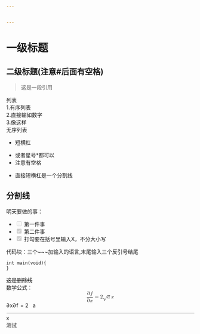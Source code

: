 ```yaml
---


---
```


<h1 id="一级标题"><span class="prefix"></span><span class="content">一级标题</span><span class="suffix"></span></h1>
<h2 id="二级标题注意后面有空格"><span class="prefix"></span><span class="content">二级标题(注意#后面有空格)</span><span class="suffix"></span></h2>
<blockquote>
<p>这是一段引用</p>
</blockquote>
<p>列表<br>
1.有序列表<br>
2.直接输如数字<br>
3.像这样<br>
无序列表</p>
<ul>
<li>短横杠</li>
</ul>
<ul>
<li>或者星号*都可以</li>
<li>注意有空格</li>
</ul>
<ul>
<li>直接短横杠是一个分割线</li>
</ul>
<h2 id="分割线"><span class="prefix"></span><span class="content">分割线</span><span class="suffix"></span></h2>
<p>明天要做的事：</p>
<ul>
<li class="task-list-item"><input type="checkbox" class="task-list-item-checkbox" disabled=""> 第一件事</li>
<li class="task-list-item"><input type="checkbox" class="task-list-item-checkbox" checked="true" disabled=""> 第二件事</li>
<li class="task-list-item"><input type="checkbox" class="task-list-item-checkbox" checked="true" disabled=""> 打勾要在括号里输入X，不分大小写</li>
</ul>
<p>代码块：三个~~~加输入的语言,末尾输入三个反引号结尾</p>
<pre class=" language-c"><code class="prism  language-c"><span class="token keyword">int</span> <span class="token function">main</span><span class="token punctuation">(</span><span class="token keyword">void</span><span class="token punctuation">)</span><span class="token punctuation">{</span>
<span class="token punctuation">}</span>   
</code></pre>
<p><s>这是删除线</s><br>
数学公式：<br>
<span class="katex--display"><span class="katex-display"><span class="katex"><span class="katex-mathml"><math xmlns="http://www.w3.org/1998/Math/MathML" display="block"><semantics><mrow><mfrac><mrow><mi mathvariant="normal">∂</mi><mi>f</mi></mrow><mrow><mi mathvariant="normal">∂</mi><mi>x</mi></mrow></mfrac><mo>=</mo><mn>2</mn><msqrt><mi>a</mi></msqrt><mi>x</mi></mrow><annotation encoding="application/x-tex">
\frac{\partial f}{\partial x} = 2\sqrt{a}x
</annotation></semantics></math></span><span class="katex-html" aria-hidden="true"><span class="base"><span class="strut" style="height: 2.0574em; vertical-align: -0.686em;"></span><span class="mord"><span class="mopen nulldelimiter"></span><span class="mfrac"><span class="vlist-t vlist-t2"><span class="vlist-r"><span class="vlist" style="height: 1.3714em;"><span class="" style="top: -2.314em;"><span class="pstrut" style="height: 3em;"></span><span class="mord"><span class="mord" style="margin-right: 0.0556em;">∂</span><span class="mord mathnormal">x</span></span></span><span class="" style="top: -3.23em;"><span class="pstrut" style="height: 3em;"></span><span class="frac-line" style="border-bottom-width: 0.04em;"></span></span><span class="" style="top: -3.677em;"><span class="pstrut" style="height: 3em;"></span><span class="mord"><span class="mord" style="margin-right: 0.0556em;">∂</span><span class="mord mathnormal" style="margin-right: 0.1076em;">f</span></span></span></span><span class="vlist-s">​</span></span><span class="vlist-r"><span class="vlist" style="height: 0.686em;"><span class=""></span></span></span></span></span><span class="mclose nulldelimiter"></span></span><span class="mspace" style="margin-right: 0.2778em;"></span><span class="mrel">=</span><span class="mspace" style="margin-right: 0.2778em;"></span></span><span class="base"><span class="strut" style="height: 1.04em; vertical-align: -0.1908em;"></span><span class="mord">2</span><span class="mord sqrt"><span class="vlist-t vlist-t2"><span class="vlist-r"><span class="vlist" style="height: 0.8492em;"><span class="svg-align" style="top: -3em;"><span class="pstrut" style="height: 3em;"></span><span class="mord" style="padding-left: 0.833em;"><span class="mord mathnormal">a</span></span></span><span class="" style="top: -2.8092em;"><span class="pstrut" style="height: 3em;"></span><span class="hide-tail" style="min-width: 0.853em; height: 1.08em;"><svg width="400em" height="1.08em" viewBox="0 0 400000 1080" preserveAspectRatio="xMinYMin slice"><path d="M95,702
c-2.7,0,-7.17,-2.7,-13.5,-8c-5.8,-5.3,-9.5,-10,-9.5,-14
c0,-2,0.3,-3.3,1,-4c1.3,-2.7,23.83,-20.7,67.5,-54
c44.2,-33.3,65.8,-50.3,66.5,-51c1.3,-1.3,3,-2,5,-2c4.7,0,8.7,3.3,12,10
s173,378,173,378c0.7,0,35.3,-71,104,-213c68.7,-142,137.5,-285,206.5,-429
c69,-144,104.5,-217.7,106.5,-221
l0 -0
c5.3,-9.3,12,-14,20,-14
H400000v40H845.2724
s-225.272,467,-225.272,467s-235,486,-235,486c-2.7,4.7,-9,7,-19,7
c-6,0,-10,-1,-12,-3s-194,-422,-194,-422s-65,47,-65,47z
M834 80h400000v40h-400000z"></path></svg></span></span></span><span class="vlist-s">​</span></span><span class="vlist-r"><span class="vlist" style="height: 0.1908em;"><span class=""></span></span></span></span></span><span class="mord mathnormal">x</span></span></span></span></span></span><br>
测试</p>

